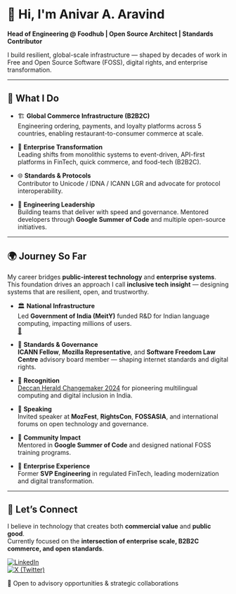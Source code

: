 # 👋 Hi, I'm Anivar A. Aravind

**Head of Engineering @ Foodhub | Open Source Architect | Standards Contributor**

I build resilient, global-scale infrastructure — shaped by decades of work in Free and Open Source Software (FOSS), digital rights, and enterprise transformation.  

---

## 🔧 What I Do

- 🏗️ **Global Commerce Infrastructure (B2B2C)**  
  Engineering ordering, payments, and loyalty platforms across 5 countries, enabling restaurant-to-consumer commerce at scale.  

- 🔄 **Enterprise Transformation**  
  Leading shifts from monolithic systems to event-driven, API-first platforms in FinTech, quick commerce, and food-tech (B2B2C).  

- 🌐 **Standards & Protocols**  
  Contributor to Unicode / IDNA / ICANN LGR and advocate for protocol interoperability.  

- 👥 **Engineering Leadership**  
  Building teams that deliver with speed and governance. Mentored developers through **Google Summer of Code** and multiple open-source initiatives.  

---

## 🌍 Journey So Far

My career bridges **public-interest technology** and **enterprise systems**. This foundation drives an approach I call **inclusive tech insight** — designing systems that are resilient, open, and trustworthy.  

- 🏛️ **National Infrastructure**  
  Led **Government of India (MeitY)** funded R&D for Indian language computing, impacting millions of users.  
  [📄](endorsements/ICFOSS-Government-of-Kerala-Endorsement.pdf)  

- 📜 **Standards & Governance**  
  **ICANN Fellow**, **Mozilla Representative**, and **Software Freedom Law Centre** advisory board member — shaping internet standards and digital rights.  

- 🏅 **Recognition**  
  [Deccan Herald Changemaker 2024](https://www.deccanherald.com/dh-changemakers/towards-a-more-equal-digital-india-2828823) for pioneering multilingual computing and digital inclusion in India.  

- 🎤 **Speaking**  
  Invited speaker at **MozFest**, **RightsCon**, **FOSSASIA**, and international forums on open technology and governance.  

- 🌱 **Community Impact**  
  Mentored in **Google Summer of Code** and designed national FOSS training programs.  

- 💼 **Enterprise Experience**  
  Former **SVP Engineering** in regulated FinTech, leading modernization and digital transformation.  

---

## 🤝 Let’s Connect

I believe in technology that creates both **commercial value** and **public good**.  
Currently focused on the **intersection of enterprise scale, B2B2C commerce, and open standards**.  

[![LinkedIn](https://img.shields.io/badge/LinkedIn-Anivar-blue?logo=linkedin)](https://linkedin.com/in/anivar)  
[![X (Twitter)](https://img.shields.io/badge/X-@anivar-black?logo=x)](https://x.com/anivar)  

💬 Open to advisory opportunities & strategic collaborations  

